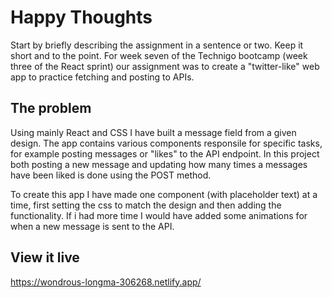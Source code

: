 # Happy Thoughts

Start by briefly describing the assignment in a sentence or two. Keep it short and to the point.
For week seven of the Technigo bootcamp (week three of the React sprint) our assignment was to create a "twitter-like" web app to practice fetching and posting to APIs.

## The problem

Using mainly React and CSS I have built a message field from a given design. The app contains various components responsile for specific tasks, for example posting messages or "likes" to the API endpoint. In this project both posting a new message and updating how many times a messages have been liked is done using the POST method.

To create this app I have made one component (with placeholder text) at a time, first setting the css to match the design and then adding the functionality. If i had more time I would have added some animations for when a new message is sent to the API.

## View it live

https://wondrous-longma-306268.netlify.app/
